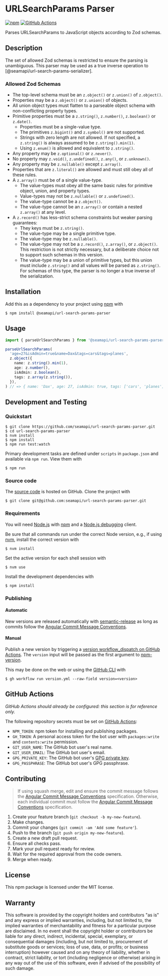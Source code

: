 # URLSearchParams Parser

[![npm](https://img.shields.io/npm/v/@seamapi/url-search-params-parser.svg)](https://www.npmjs.com/package/@seamapi/url-search-params-parser)
[![GitHub Actions](https://github.com/seamapi/url-search-params-parser/actions/workflows/check.yml/badge.svg)](https://github.com/seamapi/url-search-params-parser/actions/workflows/check.yml)

Parses URLSearchParams to JavaScript objects according to Zod schemas.

## Description

The set of allowed Zod schemas is restricted to ensure the parsing is unambiguous.
This parser may be used as a true inverse operation to [@seamapi/url-search-params-serializer].

[@url-search-params-serializer]: https://github.com/seamapi/url-search-params-serializer

### Allowed Zod Schemas

- The top-level schema must be an `z.object()` or `z.union()` of `z.object()`.
- Properties may be a `z.object()` or `z.union()` of objects.
- All union object types must flatten to a parseable object schema with non-conflicting property types.
- Primitive properties must be a `z.string()`, `z.number()`, `z.boolean()` or `z.date()`.
  - Properties must be a single-value type.
  - The primitives `z.bigint()` and `z.symbol()` are not supported.
  - Strings with zero length are not allowed.
    If not specified, a `z.string()` is always assumed to be `z.string().min(1)`.
  - Using `z.enum()` is allowed and equivalent to `z.string()`.
- Any property may be `z.optional()` or `z.never()`.
- No property may `z.void()`, `z.undefined()`, `z.any()`, or `z.unknown()`.
- Any property may be `z.nullable()` except `z.array()`.
- Properties that are `z.literal()` are allowed and must still obey all of these rules.
- A `z.array()` must be of a single value-type.
  - The value-types must obey all the same basic rules
    for primitive object, union, and property types.
  - Value-types may not be `z.nullable()` or `z.undefined()`.
  - The value-type cannot be a `z.object()`.
  - The value-type cannot be an `z.array()` or contain a nested `z.array()` at any level.
- A `z.record()` has less-strict schema constraints but weaker parsing guarantees:
  - They keys must be `z.string()`.
  - The value-type may be a single primitive type.
  - The value-type may be `z.nullable()`.
  - The value-type may not be a `z.record()`, `z.array()`, or `z.object()`.
    This restriction is not strictly necessary,
    but a deliberate choice not to support such schemas in this version.
  - The value-type may be a union of primitive types,
    but this union must include `z.string()` and all values will be parsed as `z.string()`.
    For schemas of this type, the parser is no longer a true inverse of the serialization.

## Installation

Add this as a dependency to your project using [npm] with

```
$ npm install @seamapi/url-search-params-parser
```

[npm]: https://www.npmjs.com/

## Usage

```ts
import { parseUrlSearchParams } from '@seamapi/url-search-params-parser'

parseUrlSearchParams(
  'age=27&isAdmin=true&name=Dax&tags=cars&tags=planes',
  z.object({
    name: z.string().min(1),
    age: z.number(),
    isAdmin: z.boolean(),
    tags: z.array(z.string()),
  }),
) // => { name: 'Dax', age: 27, isAdmin: true, tags: ['cars', 'planes'] }
```

## Development and Testing

### Quickstart

```
$ git clone https://github.com/seamapi/url-search-params-parser.git
$ cd url-search-params-parser
$ nvm install
$ npm install
$ npm run test:watch
```

Primary development tasks are defined under `scripts` in `package.json`
and available via `npm run`.
View them with

```
$ npm run
```

### Source code

The [source code] is hosted on GitHub.
Clone the project with

```
$ git clone git@github.com:seamapi/url-search-params-parser.git
```

[source code]: https://github.com/seamapi/url-search-params-parser

### Requirements

You will need [Node.js] with [npm] and a [Node.js debugging] client.

Be sure that all commands run under the correct Node version, e.g.,
if using [nvm], install the correct version with

```
$ nvm install
```

Set the active version for each shell session with

```
$ nvm use
```

Install the development dependencies with

```
$ npm install
```

[Node.js]: https://nodejs.org/
[Node.js debugging]: https://nodejs.org/en/docs/guides/debugging-getting-started/
[npm]: https://www.npmjs.com/
[nvm]: https://github.com/creationix/nvm

### Publishing

#### Automatic

New versions are released automatically with [semantic-release]
as long as commits follow the [Angular Commit Message Conventions].

[Angular Commit Message Conventions]: https://semantic-release.gitbook.io/semantic-release/#commit-message-format
[semantic-release]: https://semantic-release.gitbook.io/

#### Manual

Publish a new version by triggering a [version workflow_dispatch on GitHub Actions].
The `version` input will be passed as the first argument to [npm-version].

This may be done on the web or using the [GitHub CLI] with

```
$ gh workflow run version.yml --raw-field version=<version>
```

[GitHub CLI]: https://cli.github.com/
[npm-version]: https://docs.npmjs.com/cli/version
[version workflow_dispatch on GitHub Actions]: https://github.com/seamapi/url-search-params-parser/actions?query=workflow%3Aversion

## GitHub Actions

_GitHub Actions should already be configured: this section is for reference only._

The following repository secrets must be set on [GitHub Actions]:

- `NPM_TOKEN`: npm token for installing and publishing packages.
- `GH_TOKEN`: A personal access token for the bot user with
  `packages:write` and `contents:write` permission.
- `GIT_USER_NAME`: The GitHub bot user's real name.
- `GIT_USER_EMAIL`: The GitHub bot user's email.
- `GPG_PRIVATE_KEY`: The GitHub bot user's [GPG private key].
- `GPG_PASSPHRASE`: The GitHub bot user's GPG passphrase.

[GitHub Actions]: https://github.com/features/actions
[GPG private key]: https://github.com/marketplace/actions/import-gpg#prerequisites

## Contributing

> If using squash merge, edit and ensure the commit message follows the [Angular Commit Message Conventions] specification.
> Otherwise, each individual commit must follow the [Angular Commit Message Conventions] specification.

1. Create your feature branch (`git checkout -b my-new-feature`).
2. Make changes.
3. Commit your changes (`git commit -am 'Add some feature'`).
4. Push to the branch (`git push origin my-new-feature`).
5. Create a new draft pull request.
6. Ensure all checks pass.
7. Mark your pull request ready for review.
8. Wait for the required approval from the code owners.
9. Merge when ready.

[Angular Commit Message Conventions]: https://semantic-release.gitbook.io/semantic-release/#commit-message-format

## License

This npm package is licensed under the MIT license.

## Warranty

This software is provided by the copyright holders and contributors "as is" and
any express or implied warranties, including, but not limited to, the implied
warranties of merchantability and fitness for a particular purpose are
disclaimed. In no event shall the copyright holder or contributors be liable for
any direct, indirect, incidental, special, exemplary, or consequential damages
(including, but not limited to, procurement of substitute goods or services;
loss of use, data, or profits; or business interruption) however caused and on
any theory of liability, whether in contract, strict liability, or tort
(including negligence or otherwise) arising in any way out of the use of this
software, even if advised of the possibility of such damage.
